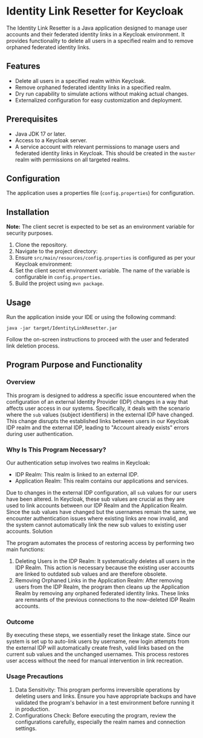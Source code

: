 # Identity Link Resetter for Keycloak

The Identity Link Resetter is a Java application designed to manage user accounts and their federated identity links in a Keycloak environment. It provides functionality to delete all users in a specified realm and to remove orphaned federated identity links.

## Features

- Delete all users in a specified realm within Keycloak.
- Remove orphaned federated identity links in a specified realm.
- Dry run capability to simulate actions without making actual changes.
- Externalized configuration for easy customization and deployment.

## Prerequisites

- Java JDK 17 or later.
- Access to a Keycloak server.
- A service account with relevant permissions to manage users and federated identity links in Keycloak. This should be created in the `master` realm with permissions on all targeted realms. 

## Configuration

The application uses a properties file (`config.properties`) for configuration.

## Installation

**Note:** The client secret is expected to be set as an environment variable for security purposes.

1. Clone the repository.
2. Navigate to the project directory:
3. Ensure `src/main/resources/config.properties` is configured as per your Keycloak environment:
4. Set the client secret environment variable. The name of the variable is configurable in `config.properties`.
5. Build the project using `mvn package`.

## Usage

Run the application inside your IDE or using the following command:

```shell
java -jar target/IdentityLinkResetter.jar
```

Follow the on-screen instructions to proceed with the user and federated link deletion process.

## Program Purpose and Functionality

### Overview

This program is designed to address a specific issue encountered when the configuration of an external Identity Provider (IDP) changes in a way that affects user access in our systems. Specifically, it deals with the scenario where the `sub` values (subject identifiers) in the external IDP have changed. This change disrupts the established links between users in our Keycloak IDP realm and the external IDP, leading to "Account already exists" errors during user authentication.

### Why Is This Program Necessary?

Our authentication setup involves two realms in Keycloak:

* IDP Realm: This realm is linked to an external IDP.
* Application Realm: This realm contains our applications and services.

Due to changes in the external IDP configuration, all `sub` values for our users have been altered. In Keycloak, these sub values are crucial as they are used to link accounts between our IDP Realm and the Application Realm. Since the sub values have changed but the usernames remain the same, we encounter authentication issues where existing links are now invalid, and the system cannot automatically link the new sub values to existing user accounts.
Solution

The program automates the process of restoring access by performing two main functions:

1. Deleting Users in the IDP Realm: It systematically deletes all users in the IDP Realm. This action is necessary because the existing user accounts are linked to outdated sub values and are therefore obsolete.
2. Removing Orphaned Links in the Application Realm: After removing users from the IDP Realm, the program then cleans up the Application Realm by removing any orphaned federated identity links. These links are remnants of the previous connections to the now-deleted IDP Realm accounts.

### Outcome

By executing these steps, we essentially reset the linkage state. Since our system is set up to auto-link users by username, new login attempts from the external IDP will automatically create fresh, valid links based on the current sub values and the unchanged usernames. This process restores user access without the need for manual intervention in link recreation.

### Usage Precautions

1. Data Sensitivity: This program performs irreversible operations by deleting users and links. Ensure you have appropriate backups and have validated the program's behavior in a test environment before running it in production.
2. Configurations Check: Before executing the program, review the configurations carefully, especially the realm names and connection settings.